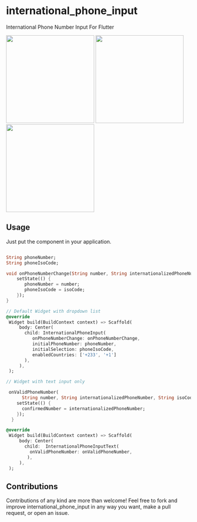 # international_phone_input

International Phone Number Input For Flutter

<img src="https://raw.githubusercontent.com/niinyarko/flutter-international-phone-input/master/screenshots/screen1.png" width="240"/>
<img src="https://raw.githubusercontent.com/niinyarko/flutter-international-phone-input/master/screenshots/screen2.png" width="240"/>
<img src="https://raw.githubusercontent.com/niinyarko/flutter-international-phone-input/master/screenshots/screen3.png" width="240"/>


## Usage

Just put the component in your application.

```dart

String phoneNumber;
String phoneIsoCode;

void onPhoneNumberChange(String number, String internationalizedPhoneNumber, String isoCode) {
    setState(() {
       phoneNumber = number;
       phoneIsoCode = isoCode;
    });
}

// Default Widget with dropdown list
@override
 Widget build(BuildContext context) => Scaffold(
     body: Center(
       child: InternationalPhoneInput(
          onPhoneNumberChange: onPhoneNumberChange, 
          initialPhoneNumber: phoneNumber,
          initialSelection: phoneIsoCode,
          enabledCountries: ['+233', '+1']
       ),
     ),
 );

// Widget with text input only

 onValidPhoneNumber(
      String number, String internationalizedPhoneNumber, String isoCode) {
    setState(() {
      confirmedNumber = internationalizedPhoneNumber;
    });
  }

@override
 Widget build(BuildContext context) => Scaffold(
     body: Center(
       child:  InternationalPhoneInputText(
         onValidPhoneNumber: onValidPhoneNumber,
        ),
     ),
 );


```

## Contributions

Contributions of any kind are more than welcome! Feel free to fork and improve international_phone_input in any way you want, make a pull request, or open an issue.
